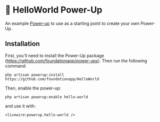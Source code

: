 # 👋 HelloWorld Power-Up

An example [Power-up](https://github.com/foundationapp/power-ups) to use as a starting point to create your own Power-Up.

## Installation

First, you'll need to install the Power-Up package (https://github.com/foundationapp/power-ups). Then run the following command:

```
php artisan powerup:install https://github.com/foundationapp/HelloWorld
```

Then, enable the power-up:

```
php artisan powerup:enable hello-world
```

and use it with:

```
<livewire:powerup.hello-world />
```